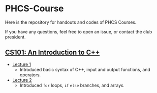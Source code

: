 # PHCS-Course
Here is the repository for handouts and codes of PHCS Courses.

If you have any questions, feel free to open an issue, or contact the club president.
## [CS101: An Introduction to C++](https://github.com/WilliamLi0623/PHCS-Course/tree/main/CS101)
- [Lecture 1](https://github.com/WilliamLi0623/PHCS-Course/tree/CS101/Lecture%201)
  - Introduced basic syntax of C++, input and output functions, and operators.
- [Lecture 2](https://github.com/WilliamLi0623/PHCS-Course/tree/49bccce534ef7f41f1fdce88e249de82860bfb74/CS101/Lecture%202)
  - Introduced `for` loops, `if` `else` branches, and arrays.
